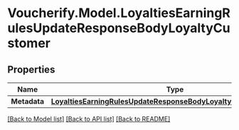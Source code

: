 # Voucherify.Model.LoyaltiesEarningRulesUpdateResponseBodyLoyaltyCustomer

## Properties

Name | Type | Description | Notes
------------ | ------------- | ------------- | -------------
**Metadata** | [**LoyaltiesEarningRulesUpdateResponseBodyLoyaltyCustomerMetadata**](LoyaltiesEarningRulesUpdateResponseBodyLoyaltyCustomerMetadata.md) |  | [optional] 

[[Back to Model list]](../README.md#documentation-for-models) [[Back to API list]](../README.md#documentation-for-api-endpoints) [[Back to README]](../README.md)

